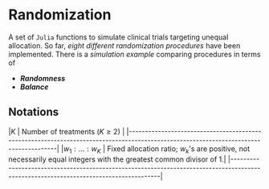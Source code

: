 # Randomization

A set of `Julia` functions to simulate clinical trials targeting unequal allocation. 
So far, _eight different randomization procedures_ have been implemented.
There is a _simulation example_ comparing procedures in terms of

- _**Randomness**_
- _**Balance**_


## Notations

|$K$              | Number of treatments ($K \geq 2$)                                                                                  |
|--------------------------------------------------------------------------------------------------------------------------------------|
|$w_1:\ldots:w_K$ | Fixed allocation ratio; $w_k$'s are positive, not necessarily equal integers with the greatest common divisor of 1.|
|--------------------------------------------------------------------------------------------------------------------------------------|
